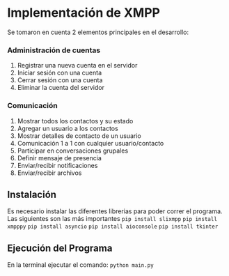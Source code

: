 # Implementación de XMPP

Se tomaron en cuenta 2 elementos principales en el desarrollo:

### Administración de cuentas

1. Registrar una nueva cuenta en el servidor
2. Iniciar sesión con una cuenta
3. Cerrar sesión con una cuenta
4. Eliminar la cuenta del servidor

### Comunicación

1. Mostrar todos los contactos y su estado
2. Agregar un usuario a los contactos
3. Mostrar detalles de contacto de un usuario
4. Comunicación 1 a 1 con cualquier usuario/contacto
5. Participar en conversaciones grupales
6. Definir mensaje de presencia
7. Enviar/recibir notificaciones
8. Enviar/recibir archivos

## Instalación

Es necesario instalar las diferentes librerias para poder correr el programa. Las siguientes son las más importantes
`pip install slixmpp`
`pip install xmpppy`
`pip install asyncio`
`pip install aioconsole`
`pip install tkinter`

## Ejecución del Programa

En la terminal ejecutar el comando:
`python main.py`
